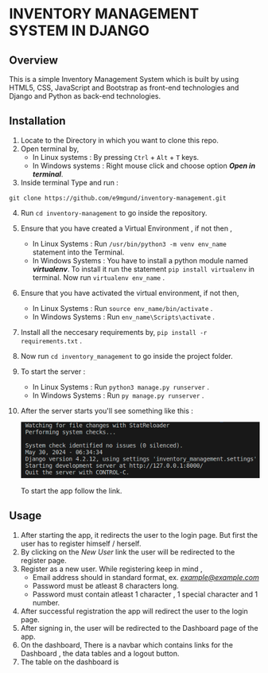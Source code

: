 # INVENTORY MANAGEMENT SYSTEM IN DJANGO

## Overview

This is a simple Inventory Management System which is built by using HTML5, CSS, JavaScript and Bootstrap as front-end technologies and Django and Python as back-end technologies.

## Installation
1. Locate to the Directory in which you want to clone this repo.
2. Open terminal by,
    + In Linux systems : By pressing `Ctrl` + `Alt` + `T` keys.
    + In Windows systems : Right mouse click and choose option ***Open in terminal***.
3. Inside terminal Type and run :
```
git clone https://github.com/e9mgund/inventory-management.git
```
4. Run ```cd inventory-management``` to go inside the repository.
5. Ensure that you have created a Virtual Environment , if not then ,
    + In Linux Systems : Run `/usr/bin/python3 -m venv env_name` statement into the Terminal.
    + In Windows Systems : You have to install a python module named ***virtualenv***. To install it run the statement `pip install virtualenv` in terminal. Now run `virtualenv env_name` .
6. Ensure that you have activated the virtual environment, if not then,
    + In Linux Systems : Run `source env_name/bin/activate` .
    + In Windows Systems : Run `env_name\Scripts\activate` .
7. Install all the neccesary requirements by, `pip install -r requirements.txt` .
8. Now run `cd inventory_management` to go inside the project folder.
9. To start the server :
    + In Linux Systems : Run `python3 manage.py runserver` .
    + In Windows Systems : Run `py manage.py runserver` .
10. After the server starts you'll see something like this :

    ![shell.png](startserver.png)

    To start the app follow the link.

## Usage

1. After starting the app, it redirects the user to the login page. But first the user has to register himself / herself.
2. By clicking on the *New User* link the user will be redirected to the register page.
3. Register as a new user. While registering keep in mind ,
    + Email address should in standard format, ex. *example@example.com*
    + Password must be atleast 8 characters long.
    + Password must contain atleast 1 character , 1 special character and 1 number.
4. After successful registration the app will redirect the user to the login page.
5. After signing in, the user will be redirected to the Dashboard page of the app.
6. On the dashboard, There is a navbar which contains links for the Dashboard , the data tables and a logout button.
7. The table on the dashboard is 
